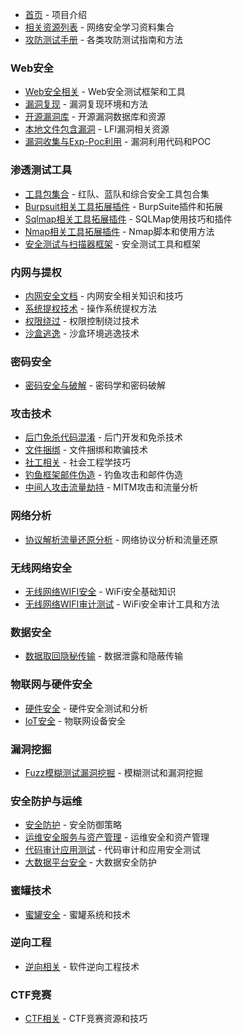 * [首页](../README.md) - 项目介绍
* [相关资源列表](相关资源列表.md) - 网络安全学习资料集合
* [攻防测试手册](攻防测试手册.md) - 各类攻防测试指南和方法

### Web安全
* [Web安全相关](Web安全相关.md) - Web安全测试框架和工具
* [漏洞复现](漏洞复现.md) - 漏洞复现环境和方法
* [开源漏洞库](开源漏洞库.md) - 开源漏洞数据库和资源
* [本地文件包含漏洞](本地文件包含漏洞.md) - LFI漏洞相关资源
* [漏洞收集与Exp-Poc利用](漏洞收集与Exp-Poc利用.md) - 漏洞利用代码和POC

### 渗透测试工具
* [工具包集合](工具包集合.md) - 红队、蓝队和综合安全工具包合集
* [Burpsuit相关工具拓展插件](Burpsuit相关工具拓展插件.md) - BurpSuite插件和拓展
* [Sqlmap相关工具拓展插件](Sqlmap相关工具拓展插件.md) - SQLMap使用技巧和插件
* [Nmap相关工具拓展插件](Nmap相关工具拓展插件.md) - Nmap脚本和使用方法
* [安全测试与扫描器框架](安全测试与扫描器框架.md) - 安全测试工具和框架

### 内网与提权
* [内网安全文档](内网安全文档.md) - 内网安全相关知识和技巧
* [系统提权技术](系统提权技术.md) - 操作系统提权方法
* [权限绕过](权限绕过.md) - 权限控制绕过技术
* [沙盒逃逸](沙盒逃逸.md) - 沙盒环境逃逸技术

### 密码安全
* [密码安全与破解](密码安全与破解.md) - 密码学和密码破解

### 攻击技术
* [后门免杀代码混淆](后门免杀代码混淆.md) - 后门开发和免杀技术
* [文件捆绑](文件捆绑.md) - 文件捆绑和欺骗技术
* [社工相关](社工相关.md) - 社会工程学技巧
* [钓鱼框架邮件伪造](钓鱼框架邮件伪造.md) - 钓鱼攻击和邮件伪造
* [中间人攻击流量劫持](中间人攻击流量劫持.md) - MITM攻击和流量分析

### 网络分析
* [协议解析流量还原分析](协议解析流量还原分析.md) - 网络协议分析和流量还原

### 无线网络安全
* [无线网络WIFI安全](无线网络WIFI安全.md) - WiFi安全基础知识
* [无线网络WIFI审计测试](无线网络WIFI审计测试.md) - WiFi安全审计工具和方法

### 数据安全
* [数据取回隐秘传输](数据取回隐秘传输.md) - 数据泄露和隐蔽传输

### 物联网与硬件安全
* [硬件安全](硬件安全.md) - 硬件安全测试和分析
* [IoT安全](IoT安全.md) - 物联网设备安全

### 漏洞挖掘
* [Fuzz模糊测试漏洞挖掘](Fuzz模糊测试漏洞挖掘.md) - 模糊测试和漏洞挖掘

### 安全防护与运维
* [安全防护](安全防护.md) - 安全防御策略
* [运维安全服务与资产管理](运维安全服务与资产管理.md) - 运维安全和资产管理
* [代码审计应用测试](代码审计应用测试.md) - 代码审计和应用安全测试
* [大数据平台安全](大数据平台安全.md) - 大数据安全防护

### 蜜罐技术
* [蜜罐安全](蜜罐安全.md) - 蜜罐系统和技术

### 逆向工程
* [逆向相关](逆向相关.md) - 软件逆向工程技术

### CTF竞赛
* [CTF相关](CTF相关.md) - CTF竞赛资源和技巧